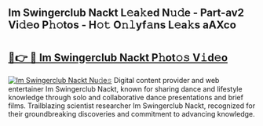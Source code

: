 ## Im Swingerclub Nackt L𝚎a𝚔ed N𝚞𝚍e - Part-av2 Vi𝚍𝚎o P𝚑𝚘tos - H𝚘𝚝 O𝚗𝚕yf𝚊ns L𝚎a𝚔s aAXco

# <h2><a href="http://kf3cjrp.oniu.top/?m=Im+Swingerclub+Nackt">🔗👉 🔴 Im Swingerclub Nackt P𝚑ot𝚘𝚜 V𝚒d𝚎o</a></h2>

[![Im Swingerclub Nackt Nu𝚍e𝚜](https://i.imgur.com/0qMVB7G.gif)](http://kf3cjrp.oniu.top/?m=Im+Swingerclub+Nackt)
Digital content provider and web entertainer Im Swingerclub Nackt, known for sharing dance and lifestyle knowledge through solo and collaborative dance presentations and brief films. Trailblazing scientist researcher Im Swingerclub Nackt, recognized for their groundbreaking discoveries and commitment to advancing knowledge.  
